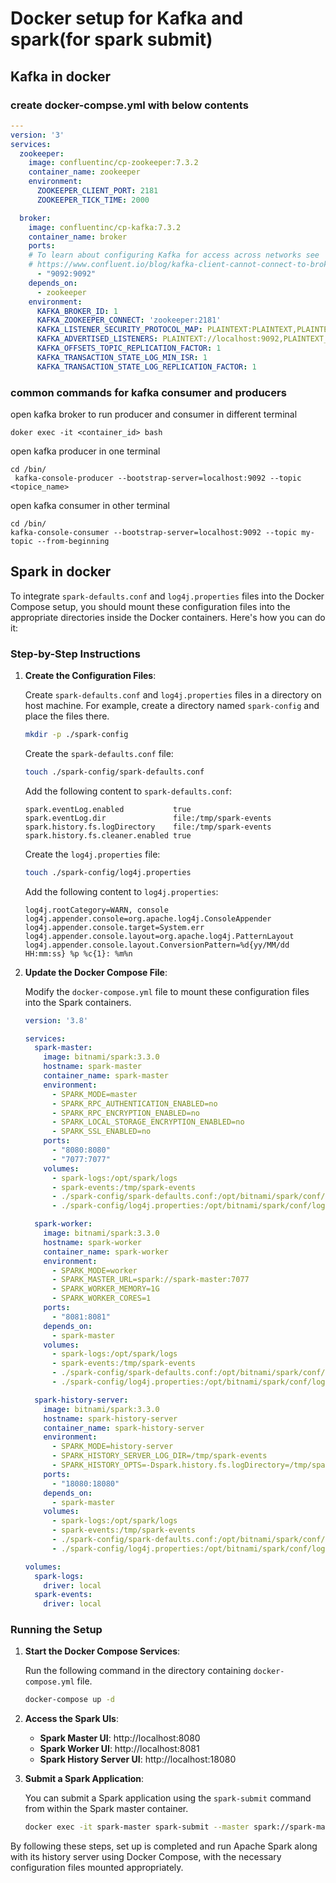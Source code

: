 # Docker setup for Kafka and spark(for spark submit)

## Kafka in docker
### create docker-compse.yml with below contents
```yml
---
version: '3'
services:
  zookeeper:
    image: confluentinc/cp-zookeeper:7.3.2
    container_name: zookeeper
    environment:
      ZOOKEEPER_CLIENT_PORT: 2181
      ZOOKEEPER_TICK_TIME: 2000

  broker:
    image: confluentinc/cp-kafka:7.3.2
    container_name: broker
    ports:
    # To learn about configuring Kafka for access across networks see
    # https://www.confluent.io/blog/kafka-client-cannot-connect-to-broker-on-aws-on-docker-etc/
      - "9092:9092"
    depends_on:
      - zookeeper
    environment:
      KAFKA_BROKER_ID: 1
      KAFKA_ZOOKEEPER_CONNECT: 'zookeeper:2181'
      KAFKA_LISTENER_SECURITY_PROTOCOL_MAP: PLAINTEXT:PLAINTEXT,PLAINTEXT_INTERNAL:PLAINTEXT
      KAFKA_ADVERTISED_LISTENERS: PLAINTEXT://localhost:9092,PLAINTEXT_INTERNAL://broker:29092
      KAFKA_OFFSETS_TOPIC_REPLICATION_FACTOR: 1
      KAFKA_TRANSACTION_STATE_LOG_MIN_ISR: 1
      KAFKA_TRANSACTION_STATE_LOG_REPLICATION_FACTOR: 1


```

### common commands for kafka consumer and producers 
open kafka broker to run producer and consumer in different terminal
```shell
doker exec -it <container_id> bash
```
open kafka producer in one terminal
```shell
cd /bin/
 kafka-console-producer --bootstrap-server=localhost:9092 --topic <topice_name>
```
open kafka consumer in other terminal
```shell
cd /bin/
kafka-console-consumer --bootstrap-server=localhost:9092 --topic my-topic --from-beginning
```

## Spark in docker

To integrate `spark-defaults.conf` and `log4j.properties` files into the Docker Compose setup, you should mount these configuration files into the appropriate directories inside the Docker containers. Here's how you can do it:

### Step-by-Step Instructions

1. **Create the Configuration Files**:

   Create `spark-defaults.conf` and `log4j.properties` files in a directory on host machine. For example, create a directory named `spark-config` and place the files there.

   ```sh
   mkdir -p ./spark-config
   ```

   Create the `spark-defaults.conf` file:

   ```sh
   touch ./spark-config/spark-defaults.conf
   ```

   Add the following content to `spark-defaults.conf`:

   ```properties
   spark.eventLog.enabled           true
   spark.eventLog.dir               file:/tmp/spark-events
   spark.history.fs.logDirectory    file:/tmp/spark-events
   spark.history.fs.cleaner.enabled true
   ```

   Create the `log4j.properties` file:

   ```sh
   touch ./spark-config/log4j.properties
   ```

   Add the following content to `log4j.properties`:

   ```properties
   log4j.rootCategory=WARN, console
   log4j.appender.console=org.apache.log4j.ConsoleAppender
   log4j.appender.console.target=System.err
   log4j.appender.console.layout=org.apache.log4j.PatternLayout
   log4j.appender.console.layout.ConversionPattern=%d{yy/MM/dd HH:mm:ss} %p %c{1}: %m%n
   ```

2. **Update the Docker Compose File**:

   Modify the `docker-compose.yml` file to mount these configuration files into the Spark containers.

   ```yaml
   version: '3.8'

   services:
     spark-master:
       image: bitnami/spark:3.3.0
       hostname: spark-master
       container_name: spark-master
       environment:
         - SPARK_MODE=master
         - SPARK_RPC_AUTHENTICATION_ENABLED=no
         - SPARK_RPC_ENCRYPTION_ENABLED=no
         - SPARK_LOCAL_STORAGE_ENCRYPTION_ENABLED=no
         - SPARK_SSL_ENABLED=no
       ports:
         - "8080:8080"
         - "7077:7077"
       volumes:
         - spark-logs:/opt/spark/logs
         - spark-events:/tmp/spark-events
         - ./spark-config/spark-defaults.conf:/opt/bitnami/spark/conf/spark-defaults.conf
         - ./spark-config/log4j.properties:/opt/bitnami/spark/conf/log4j.properties

     spark-worker:
       image: bitnami/spark:3.3.0
       hostname: spark-worker
       container_name: spark-worker
       environment:
         - SPARK_MODE=worker
         - SPARK_MASTER_URL=spark://spark-master:7077
         - SPARK_WORKER_MEMORY=1G
         - SPARK_WORKER_CORES=1
       ports:
         - "8081:8081"
       depends_on:
         - spark-master
       volumes:
         - spark-logs:/opt/spark/logs
         - spark-events:/tmp/spark-events
         - ./spark-config/spark-defaults.conf:/opt/bitnami/spark/conf/spark-defaults.conf
         - ./spark-config/log4j.properties:/opt/bitnami/spark/conf/log4j.properties

     spark-history-server:
       image: bitnami/spark:3.3.0
       hostname: spark-history-server
       container_name: spark-history-server
       environment:
         - SPARK_MODE=history-server
         - SPARK_HISTORY_SERVER_LOG_DIR=/tmp/spark-events
         - SPARK_HISTORY_OPTS=-Dspark.history.fs.logDirectory=/tmp/spark-events
       ports:
         - "18080:18080"
       depends_on:
         - spark-master
       volumes:
         - spark-logs:/opt/spark/logs
         - spark-events:/tmp/spark-events
         - ./spark-config/spark-defaults.conf:/opt/bitnami/spark/conf/spark-defaults.conf
         - ./spark-config/log4j.properties:/opt/bitnami/spark/conf/log4j.properties

   volumes:
     spark-logs:
       driver: local
     spark-events:
       driver: local
   ```

### Running the Setup

1. **Start the Docker Compose Services**:

   Run the following command in the directory containing `docker-compose.yml` file.

   ```sh
   docker-compose up -d
   ```

2. **Access the Spark UIs**:

    - **Spark Master UI**: http://localhost:8080
    - **Spark Worker UI**: http://localhost:8081
    - **Spark History Server UI**: http://localhost:18080

3. **Submit a Spark Application**:

   You can submit a Spark application using the `spark-submit` command from within the Spark master container.

   ```sh
   docker exec -it spark-master spark-submit --master spark://spark-master:7077 --class org.apache.spark.examples.SparkPi /opt/bitnami/spark/examples/jars/spark-examples_2.12-3.3.0.jar 100
   ```

By following these steps, set up is completed and run Apache Spark along with its history server using Docker Compose, with the necessary configuration files mounted appropriately.